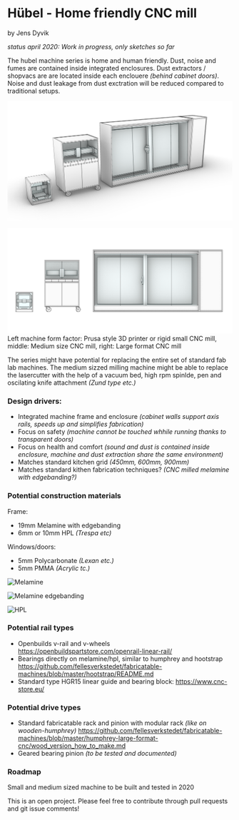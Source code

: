 # Hübel - Home friendly CNC mill
by Jens Dyvik

*status april 2020: Work in progress, only sketches so far*

The hubel machine series is home and human friendly. Dust, noise and fumes are contained inside integrated enclosures. Dust extractors / shopvacs are are located inside each enclouere *(behind cabinet doors)*. Noise and dust leakage from dust exctration will be reduced compared to traditional setups.

![Hubel family](img/hubel-family-sketch.PNG)

![Hubel family front](img/hubel-family-sketch-front.PNG)
Left machine form factor: Prusa style 3D printer or rigid small CNC mill, middle: Medium size CNC mill, right: Large format CNC mill

The series might have potential for replacing the entire set of standard fab lab machines. The medium sizzed milling machine might be able to replace the lasercutter with the help of a vacuum bed, high rpm spinlde, pen and oscilating knife attachment *(Zund type etc.)*

### Design drivers:
* Integrated machine frame and enclosure *(cabinet walls support axis rails, speeds up and simplifies fabrication)*
* Focus on safety *(machine cannot be touched whhile running thanks to transparent doors)*
* Focus on health and comfort *(sound and dust is contained inside enclosure, machine and dust extraction share the same environment)*
* Matches standard kitchen grid *(450mm, 600mm, 900mm)*
* Matches standard kithen fabrication techniques? *(CNC milled melamine with edgebanding?)*

### Potential construction materials
Frame:
* 19mm Melamine with edgebanding
* 6mm or 10mm HPL *(Trespa etc)*

Windows/doors:
* 5mm Polycarbonate *(Lexan etc.)*
* 5mm PMMA *(Acrylic tc.)*

![Melamine](https://static.wixstatic.com/media/994c90_a8cf93cd8c6d4cf4add2611187642803~mv2_d_3000_1886_s_2.jpg/v1/fill/w_1600,h_1005,al_c,q_90/file.jpg)

![Melamine edgebanding](https://assets.leevalley.com/Size4/10062/41A1004-melamine-edge-banding-u-01-r.jpg)

![HPL](https://image.made-in-china.com/202f0j00RgefMwTBhGkZ/Decorative-CNC-Processing-HPL-Worktop-in-Guangdong.jpg)


### Potential rail types
* Openbuilds v-rail and v-wheels https://openbuildspartstore.com/openrail-linear-rail/
* Bearings directly on melamine/hpl, similar to humphrey and hootstrap https://github.com/fellesverkstedet/fabricatable-machines/blob/master/hootstrap/README.md
* Standard type HGR15 linear guide and bearing block: https://www.cnc-store.eu/

### Potential drive types
* Standard fabricatable rack and pinion with modular rack *(like on wooden-humphrey)* https://github.com/fellesverkstedet/fabricatable-machines/blob/master/humphrey-large-format-cnc/wood_version_how_to_make.md
* Geared bearing pinion *(to be tested and documented)*

### Roadmap
Small and medium sized machine to be built and tested in 2020

This is an open project. Please feel free to contribute through pull requests and git issue comments!
